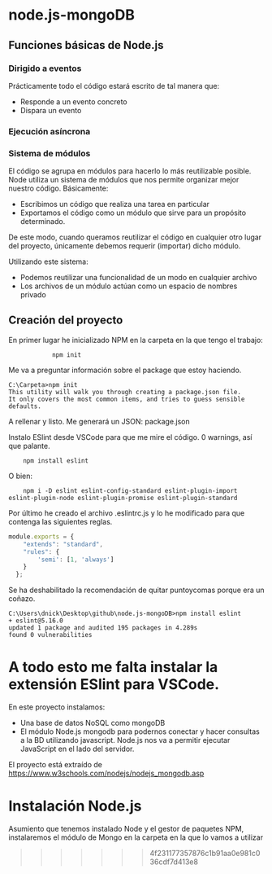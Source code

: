 # node.js-mongoDB


## Funciones básicas de Node.js

### Dirigido a eventos

Prácticamente todo el código estará escrito de tal manera que:
* Responde a un evento concreto
* Dispara un evento

### Ejecución asíncrona

### Sistema de módulos

El código se agrupa en módulos para hacerlo lo más reutilizable posible. Node utiliza un sistema de módulos que
nos permite organizar mejor nuestro código. Básicamente:

* Escribimos un código que realiza una tarea en particular
* Exportamos el código como un módulo que sirve para un propósito determinado.

De este modo, cuando queramos reutilizar el código en cualquier otro lugar del proyecto, únicamente debemos
requerir (importar) dicho módulo.

Utilizando este sistema:

* Podemos reutilizar una funcionalidad de un modo en cualquier archivo
* Los archivos de un módulo actúan como un espacio de nombres privado

## Creación del proyecto

En primer lugar he inicializado NPM en la carpeta en la que tengo el trabajo:

                npm init

Me va a preguntar información sobre el package que estoy haciendo.

```console
C:\Carpeta>npm init
This utility will walk you through creating a package.json file.
It only covers the most common items, and tries to guess sensible defaults.
```

A rellenar y listo. Me generará un JSON: package.json

Instalo ESlint desde VSCode para que me mire el código. 0 warnings, así que palante.

        npm install eslint

O bien:

        npm i -D eslint eslint-config-standard eslint-plugin-import eslint-plugin-node eslint-plugin-promise eslint-plugin-standard

Por último he creado el archivo .eslintrc.js y lo he modificado para que contenga las siguientes reglas.

```js
module.exports = {
    "extends": "standard",
    "rules": {
        'semi': [1, 'always']
    }
  };
```
Se ha deshabilitado la recomendación de quitar puntoycomas porque era un coñazo.

```
C:\Users\dnick\Desktop\github\node.js-mongoDB>npm install eslint
+ eslint@5.16.0
updated 1 package and audited 195 packages in 4.289s
found 0 vulnerabilities
```
A todo esto me falta instalar la extensión ESlint para VSCode.
=======
En este proyecto instalamos:
* Una base de datos NoSQL como mongoDB
* El módulo Node.js mongodb para podernos conectar y hacer consultas a la BD utilizando javascript. Node.js nos va a permitir ejecutar JavaScript en el lado del servidor.

El proyecto está extraído de https://www.w3schools.com/nodejs/nodejs_mongodb.asp



# Instalación Node.js
Asumiento que tenemos instalado Node y el gestor de paquetes NPM, instalaremos el módulo de Mongo en la carpeta en la que lo vamos a  utilizar
>>>>>>> 4f231177357876c1b91aa0e981c036cdf7d413e8
